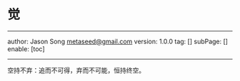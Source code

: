 # 觉
---
author: Jason Song <metaseed@gmail.com>
version: 1.0.0
tag: []
subPage: []
enable: [toc]

---
空持不弃：追而不可得，弃而不可能，恒持终空。
